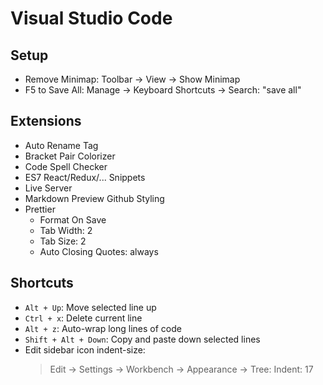 # Visual Studio Code

## Setup

- Remove Minimap: Toolbar -> View -> Show Minimap
- F5 to Save All: Manage -> Keyboard Shortcuts -> Search: "save all"

## Extensions

- Auto Rename Tag
- Bracket Pair Colorizer
- Code Spell Checker
- ES7 React/Redux/... Snippets
- Live Server
- Markdown Preview Github Styling
- Prettier
  - Format On Save
  - Tab Width: 2
  - Tab Size: 2
  - Auto Closing Quotes: always

## Shortcuts

- `Alt + Up`: Move selected line up
- `Ctrl + x`: Delete current line
- `Alt + z`: Auto-wrap long lines of code
- `Shift + Alt + Down`: Copy and paste down selected lines
- Edit sidebar icon indent-size:
  > Edit -> Settings -> Workbench -> Appearance -> Tree: Indent: 17
